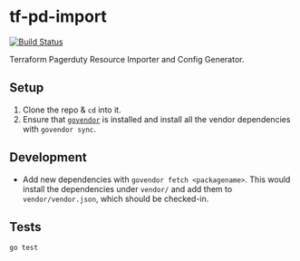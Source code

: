 # tf-pd-import

[![Build Status](https://travis-ci.org/darkowlzz/tf-pd-import.svg?branch=master)](https://travis-ci.org/darkowlzz/tf-pd-import)

Terraform Pagerduty Resource Importer and Config Generator.


## Setup

1. Clone the repo & `cd` into it.
2. Ensure that [`govendor`](https://github.com/kardianos/govendor) is installed
and install all the vendor dependencies with `govendor sync`.

## Development

* Add new dependencies with `govendor fetch <packagename>`. This would install
the dependencies under `vendor/` and add them to `vendor/vendor.json`, which
should be checked-in.

## Tests

`go test`
